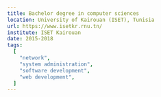 ```yaml
---
title: Bachelor degree in computer sciences
location: University of Kairouan (ISET), Tunisia
url: https://www.isetkr.rnu.tn/
institute: ISET Kairouan
date: 2015-2018
tags:
  [
    "network",
    "system administration",
    "software development",
    "web development",
  ]
---
```

